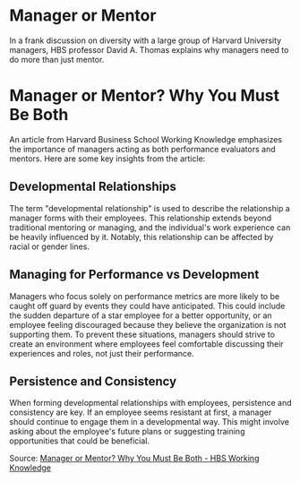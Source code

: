 # Manager or Mentor


In a frank discussion on diversity with a large group of Harvard University managers, HBS professor David A. Thomas explains why managers need to do more than just mentor.

<!--more-->

# Manager or Mentor? Why You Must Be Both

An article from Harvard Business School Working Knowledge emphasizes the importance of managers acting as both performance evaluators and mentors. Here are some key insights from the article:

## Developmental Relationships

The term "developmental relationship" is used to describe the relationship a manager forms with their employees. This relationship extends beyond traditional mentoring or managing, and the individual's work experience can be heavily influenced by it. Notably, this relationship can be affected by racial or gender lines.

## Managing for Performance vs Development

Managers who focus solely on performance metrics are more likely to be caught off guard by events they could have anticipated. This could include the sudden departure of a star employee for a better opportunity, or an employee feeling discouraged because they believe the organization is not supporting them. To prevent these situations, managers should strive to create an environment where employees feel comfortable discussing their experiences and roles, not just their performance.

## Persistence and Consistency

When forming developmental relationships with employees, persistence and consistency are key. If an employee seems resistant at first, a manager should continue to engage them in a developmental way. This might involve asking about the employee's future plans or suggesting training opportunities that could be beneficial.

Source: [Manager or Mentor? Why You Must Be Both - HBS Working Knowledge](https://hbswk.hbs.edu/item/manager-or-mentor-why-you-must-be-both)

